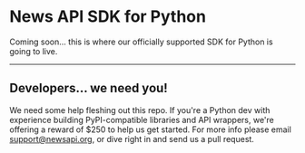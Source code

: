 # News API SDK for Python
Coming soon... this is where our officially supported SDK for Python is going to live.

***

## Developers... we need you!
We need some help fleshing out this repo. If you're a Python dev with experience building PyPI-compatible libraries and API wrappers, we're offering a reward of $250 to help us get started. For more info please email support@newsapi.org, or dive right in and send us a pull request.
